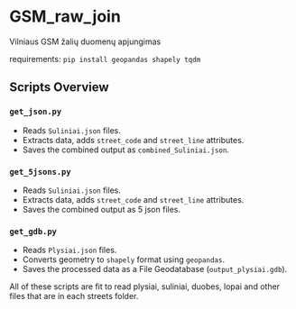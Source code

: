# GSM_raw_join
Vilniaus GSM žalių duomenų apjungimas 

requirements:
`pip install geopandas shapely tqdm`


## Scripts Overview

### `get_json.py`
- Reads `Suliniai.json` files.
- Extracts data, adds `street_code` and `street_line` attributes.
- Saves the combined output as `combined_Suliniai.json`.

### `get_5jsons.py`
- Reads `Suliniai.json` files.
- Extracts data, adds `street_code` and `street_line` attributes.
- Saves the combined output as 5 json files.

### `get_gdb.py`
- Reads `Plysiai.json` files.
- Converts geometry to `shapely` format using `geopandas`.
- Saves the processed data as a File Geodatabase (`output_plysiai.gdb`).


All of these scripts are fit to read plysiai, suliniai, duobes, lopai and other files that are in each streets folder. 

